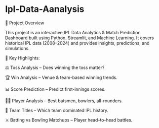 # Ipl-Data-Aanalysis

📌 Project Overview

This project is an interactive IPL Data Analytics & Match Prediction Dashboard built using Python, Streamlit, and Machine Learning.
It covers historical IPL data (2008–2024) and provides insights, predictions, and simulations.

🔹 Key Highlights:

⚖️ Toss Analysis – Does winning the toss matter?

🏆 Win Analysis – Venue & team-based winning trends.

📊 Score Prediction – Predict first-innings scores.

👨‍💻 Player Analysis – Best batsmen, bowlers, all-rounders.

🏅 Team Titles – Which team dominated IPL history.

⚔️ Batting vs Bowling Matchups – Player head-to-head battles.
